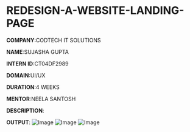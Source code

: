 # REDESIGN-A-WEBSITE-LANDING-PAGE

**COMPANY**:CODTECH IT SOLUTIONS

**NAME**:SUJASHA GUPTA

**INTERN ID**:CT04DF2989

**DOMAIN**:UI/UX

**DURATION**:4 WEEKS

**MENTOR**:NEELA SANTOSH

**DESCRIPTION**: 

**OUTPUT**:
![Image](https://github.com/user-attachments/assets/31df2940-ae83-45ba-80bd-abe8aa7f602d)
![Image](https://github.com/user-attachments/assets/ed44891a-aebb-46ae-b1fe-daa9f4ee95af)
![Image](https://github.com/user-attachments/assets/9145acac-4d9d-45c4-8a0f-7f2d1b6c0e4a)
